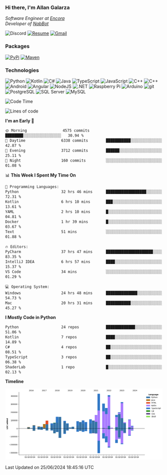 ### Hi there, I'm Allan Galarza
*Software Engineer at [Encora](https://encora.com)*  
*Developer of [NabBot](https://nabbot.xyz)*

![Discord](https://img.shields.io/badge/galarzaa-5865F2?logo=discord&style=flat-square&logoColor=white)
[![Resume](https://img.shields.io/badge/Resume-000000?logo=github&style=flat-square&logoColor=white)](https://galarzaa90.github.io)
[![Gmail](https://img.shields.io/badge/Email-D14836?logo=gmail&style=flat-square&logoColor=white)](mailto:allan.galarza@gmail.com)

### Packages
[![PyPi](https://img.shields.io/badge/PyPi-3775A9?logo=pypi&style=flat-square&logoColor=white)](https://pypi.org/user/Galarzaa90/)
[![Maven](https://img.shields.io/badge/Maven-C71A36?logo=apache-maven&style=flat-square&logoColor=white)](https://central.sonatype.com/namespace/com.galarzaa)

### Technologies
![Python](https://img.shields.io/badge/Python-4B8BBE?style=flat-square&logo=python&logoColor=white)
![Kotlin](https://img.shields.io/badge/Kotlin-7F52FF?logo=kotlin&style=flat-square&logoColor=white)
![C#](https://img.shields.io/badge/C%23-690081?style=flat-square&logo=c-sharp&logoColor=white)
![Java](https://img.shields.io/badge/Java-007396?style=flat-square&logo=java)
![TypeScript](https://img.shields.io/badge/TypeScript-3178C6?style=flat-square&logo=typescript&logoColor=white)
![JavaScript](https://img.shields.io/badge/JavaScript-F7DF1E?style=flat-square&logo=javascript&logoColor=white)
![C++](https://img.shields.io/badge/C%2B%2B-0180CD?style=flat-square&logo=c%2B%2B)
![C++](https://img.shields.io/badge/Docker-2496ED?style=flat-square&logo=docker&logoColor=white)
![Android](https://img.shields.io/badge/Android-3DDC84?style=flat-square&logo=android&logoColor=white)
![Angular](https://img.shields.io/badge/Angular-DD0031?style=flat-square&logo=angular)
![NodeJS](https://img.shields.io/badge/NodeJS-3C873A?style=flat-square&logo=node.js&logoColor=white)
![.NET](https://img.shields.io/badge/.NET-690081?style=flat-square&logo=.net)
![Raspberry Pi](https://img.shields.io/badge/RaspberryPi-C41949?style=flat-square&logo=raspberry-pi)
![Arduino](https://img.shields.io/badge/Arduino-00979D?style=flat-square&logo=arduino&logoColor=white)
![git](https://img.shields.io/badge/git-F05133?style=flat-square&logo=git&logoColor=white)
![PostgreSQL](https://img.shields.io/badge/PostgreSQL-4169E1?style=flat-square&logo=postgresql&logoColor=white)
![SQL Server](https://img.shields.io/badge/SQL_Server-E02E28?style=flat-square&logo=microsoft-sql-server)
![MySQL](https://img.shields.io/badge/MySQL-00758F?style=flat-square&logo=mysql&logoColor=white)



<!--START_SECTION:waka-->
![Code Time](http://img.shields.io/badge/Code%20Time-10%2C392%20hrs%2058%20mins-blue)

![Lines of code](https://img.shields.io/badge/From%20Hello%20World%20I%27ve%20Written-3.9%20million%20lines%20of%20code-blue)

**I'm an Early 🐤** 

```text
🌞 Morning                4575 commits        ████████░░░░░░░░░░░░░░░░░   30.94 % 
🌆 Daytime                6338 commits        ███████████░░░░░░░░░░░░░░   42.87 % 
🌃 Evening                3712 commits        ██████░░░░░░░░░░░░░░░░░░░   25.11 % 
🌙 Night                  160 commits         ░░░░░░░░░░░░░░░░░░░░░░░░░   01.08 % 
```


📊 **This Week I Spent My Time On** 

```text
💬 Programming Languages: 
Python                   32 hrs 46 mins      ██████████████████░░░░░░░   72.31 % 
Kotlin                   6 hrs 10 mins       ███░░░░░░░░░░░░░░░░░░░░░░   13.61 % 
YAML                     2 hrs 10 mins       █░░░░░░░░░░░░░░░░░░░░░░░░   04.81 % 
Docker                   1 hr 39 mins        █░░░░░░░░░░░░░░░░░░░░░░░░   03.67 % 
Text                     51 mins             ░░░░░░░░░░░░░░░░░░░░░░░░░   01.88 % 

🔥 Editors: 
PyCharm                  37 hrs 47 mins      █████████████████████░░░░   83.35 % 
IntelliJ IDEA            6 hrs 57 mins       ████░░░░░░░░░░░░░░░░░░░░░   15.37 % 
VS Code                  34 mins             ░░░░░░░░░░░░░░░░░░░░░░░░░   01.29 % 

💻 Operating System: 
Windows                  24 hrs 48 mins      ██████████████░░░░░░░░░░░   54.73 % 
Mac                      20 hrs 31 mins      ███████████░░░░░░░░░░░░░░   45.27 % 
```

**I Mostly Code in Python** 

```text
Python                   24 repos            █████████████░░░░░░░░░░░░   51.06 % 
Kotlin                   7 repos             ████░░░░░░░░░░░░░░░░░░░░░   14.89 % 
C#                       4 repos             ██░░░░░░░░░░░░░░░░░░░░░░░   08.51 % 
TypeScript               3 repos             ██░░░░░░░░░░░░░░░░░░░░░░░   06.38 % 
ShaderLab                1 repo              █░░░░░░░░░░░░░░░░░░░░░░░░   02.13 % 
```



**Timeline**

![Lines of Code chart](https://raw.githubusercontent.com/Galarzaa90/Galarzaa90/main/assets/bar_graph.png)


 Last Updated on 25/06/2024 18:45:16 UTC
<!--END_SECTION:waka-->
